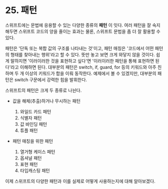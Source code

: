# 25. 패턴

스위프트에는 문법에 응용할 수 있는 다양한 종류의 **패턴** 이 잇다. 여러 패턴을 잘 숙지해두면 스위프트 코드의 양을 줄이는 효과는 물론, 스위프트 문법을 좀 더 잘 활용할 수 있다.

패턴은 '단독 또는 복합 값의 구조를 나타내는 것'이고, 패턴 매칭은 '코드에서 어떤 패턴의 형태를 찾아내는 행위'라고 할 수 있다. 뜻만 놓고 보면 크게 와닿지 않을 것이다. 쉽게 말하지면 '이러이러한 것을 표현하고 싶다'면 '이러이러한 패턴을 통해 표현하면 된다'라고 이해하면 된다. 대부분의 패턴은 switch, if, guard, for 등의 키워드와 아주 친하며 두 개 이상의 키워드가 합을 이뤄 동작한다. 예제에서 볼 수 있겠지만, 대부분의 패턴은 switch 구문에서 강력한 힘을 발휘한다.

스위프트의 패턴은 크게 두 종류로 나뉜다.

* 값을 해체(추출)하거나 무시하는 패턴
  1. 와일드 카드 패턴
  2. 식별자 패턴
  3. 값 바인딩 패턴
  4. 튜플 패턴

* 패턴 매칭을 위한 패턴
  1. 열거형 케이스 패턴
  2. 옵셔널 패턴
  3. 표현 패턴
  4. 타입캐스팅 패턴

이제 스위프트의 다양한 패턴과 이를 실제로 어떻게 사용하는지에 대해 알아보겠다.
